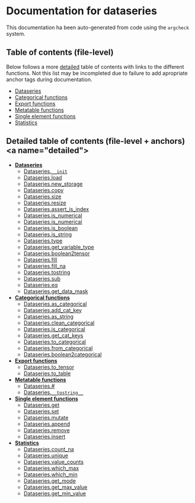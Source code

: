 # Documentation for dataseries

This documentation ha been auto-generated from code using the `argcheck` system.

## Table of contents (file-level)

Below follows a more [detailed](#detailed) table of contents with links to
the different functions. Not this list may be incompleted due to failure to
add apropriate anchor tags during documentation.


- [Dataseries](init.md)
- [Categorical functions](categorical.md)
- [Export functions](export.md)
- [Metatable functions](metatable.md)
- [Single element functions](sngl_elmnt_ops.md)
- [Statistics](statistics.md)

## Detailed table of contents (file-level + anchors)<a name=\"detailed\">


- **[Dataseries](init.md)**
  - [Dataseries.`__init`](init.md#Dataseries.__init)
  - [Dataseries.load](init.md#Dataseries.load)
  - [Dataseries.new_storage](init.md#Dataseries.new_storage)
  - [Dataseries.copy](init.md#Dataseries.copy)
  - [Dataseries.size](init.md#Dataseries.size)
  - [Dataseries.resize](init.md#Dataseries.resize)
  - [Dataseries.assert_is_index](init.md#Dataseries.assert_is_index)
  - [Dataseries.is_numerical](init.md#Dataseries.is_numerical)
  - [Dataseries.is_numerical](init.md#Dataseries.is_numerical)
  - [Dataseries.is_boolean](init.md#Dataseries.is_boolean)
  - [Dataseries.is_string](init.md#Dataseries.is_string)
  - [Dataseries.type](init.md#Dataseries.type)
  - [Dataseries.get_variable_type](init.md#Dataseries.get_variable_type)
  - [Dataseries.boolean2tensor](init.md#Dataseries.boolean2tensor)
  - [Dataseries.fill](init.md#Dataseries.fill)
  - [Dataseries.fill_na](init.md#Dataseries.fill_na)
  - [Dataseries.tostring](init.md#Dataseries.tostring)
  - [Dataseries.sub](init.md#Dataseries.sub)
  - [Dataseries.eq](init.md#Dataseries.eq)
  - [Dataseries.get_data_mask](init.md#Dataseries.get_data_mask)
- **[Categorical functions](categorical.md)**
  - [Dataseries.as_categorical](categorical.md#Dataseries.as_categorical)
  - [Dataseries.add_cat_key](categorical.md#Dataseries.add_cat_key)
  - [Dataseries.as_string](categorical.md#Dataseries.as_string)
  - [Dataseries.clean_categorical](categorical.md#Dataseries.clean_categorical)
  - [Dataseries.is_categorical](categorical.md#Dataseries.is_categorical)
  - [Dataseries.get_cat_keys](categorical.md#Dataseries.get_cat_keys)
  - [Dataseries.to_categorical](categorical.md#Dataseries.to_categorical)
  - [Dataseries.from_categorical](categorical.md#Dataseries.from_categorical)
  - [Dataseries.boolean2categorical](categorical.md#Dataseries.boolean2categorical)
- **[Export functions](export.md)**
  - [Dataseries.to_tensor](export.md#Dataseries.to_tensor)
  - [Dataseries.to_table](export.md#Dataseries.to_table)
- **[Metatable functions](metatable.md)**
  - [Dataseries.#](metatable.md#Dataseries.#)
  - [Dataseries.`__tostring__`](metatable.md#Dataseries.__tostring__)
- **[Single element functions](sngl_elmnt_ops.md)**
  - [Dataseries.get](sngl_elmnt_ops.md#Dataseries.get)
  - [Dataseries.set](sngl_elmnt_ops.md#Dataseries.set)
  - [Dataseries.mutate](sngl_elmnt_ops.md#Dataseries.mutate)
  - [Dataseries.append](sngl_elmnt_ops.md#Dataseries.append)
  - [Dataseries.remove](sngl_elmnt_ops.md#Dataseries.remove)
  - [Dataseries.insert](sngl_elmnt_ops.md#Dataseries.insert)
- **[Statistics](statistics.md)**
  - [Dataseries.count_na](statistics.md#Dataseries.count_na)
  - [Dataseries.unique](statistics.md#Dataseries.unique)
  - [Dataseries.value_counts](statistics.md#Dataseries.value_counts)
  - [Dataseries.which_max](statistics.md#Dataseries.which_max)
  - [Dataseries.which_min](statistics.md#Dataseries.which_min)
  - [Dataseries.get_mode](statistics.md#Dataseries.get_mode)
  - [Dataseries.get_max_value](statistics.md#Dataseries.get_max_value)
  - [Dataseries.get_min_value](statistics.md#Dataseries.get_min_value)